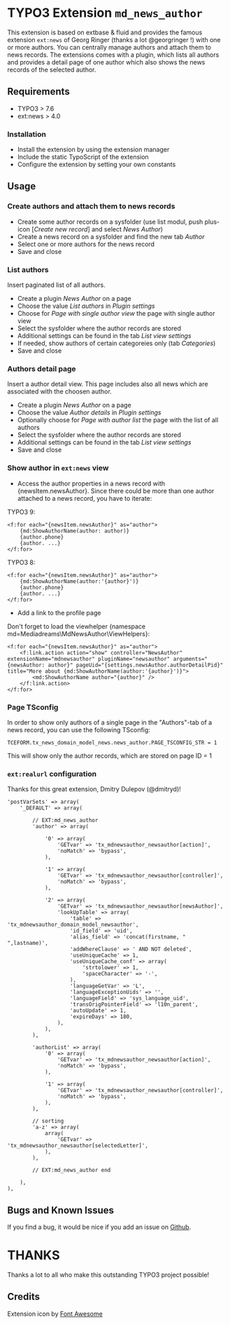 # TYPO3 Extension ``md_news_author``

This extension is based on extbase & fluid and provides the famous extension ``ext:news`` of Georg Ringer (thanks a lot @georgringer !) with one or more authors. You can centrally manage authors and attach them to news records. The extensions comes with a plugin, which lists all authors and provides a detail page of one author which also shows the news records of the selected author.

## Requirements

- TYPO3 > 7.6
- ext:news > 4.0

### Installation

- Install the extension by using the extension manager
- Include the static TypoScript of the extension
- Configure the extension by setting your own constants

## Usage

### Create authors and attach them to news records

- Create some author records on a sysfolder (use list modul, push plus-icon [*Create new record*] and select *News Author*)
- Create a news record on a sysfolder and find the new tab *Author*
- Select one or more authors for the news record
- Save and close

### List authors

Insert paginated list of all authors.

- Create a plugin *News Author* on a page
- Choose the value *List authors* in *Plugin settings*
- Choose for *Page with single author view* the page with single author view
- Select the sysfolder where the author records are stored
- Additional settings can be found in the tab *List view settings*
- If needed, show authors of certain categoreies only (tab *Categories*)
- Save and close

### Authors detail page

Insert a author detail view. This page includes also all news which are associated with the choosen author.

- Create a plugin *News Author* on a page
- Choose the value *Author details* in *Plugin settings*
- Optionally choose for *Page with author list* the page with the list of all authors
- Select the sysfolder where the author records are stored
- Additional settings can be found in the tab *List view settings*
- Save and close

### Show author in ``ext:news`` view

- Access the author properties in a news record with {newsItem.newsAuthor}. Since there could be more than one author attached to a news record, you have to iterate:

TYPO3 9:

```
<f:for each="{newsItem.newsAuthor}" as="author">
    {md:ShowAuthorName(author: author)}
    {author.phone}
    {author. ...}
</f:for>
```

TYPO3 8:

```
<f:for each="{newsItem.newsAuthor}" as="author">
    {md:ShowAuthorName(author:'{author}')}
    {author.phone}
    {author. ...}
</f:for>
```

- Add a link to the profile page

Don't forget to load the viewhelper {namespace md=Mediadreams\MdNewsAuthor\ViewHelpers}:

    <f:for each="{newsItem.newsAuthor}" as="author">
        <f:link.action action="show" controller="NewsAuthor" extensionName="mdnewsauthor" pluginName="newsauthor" arguments="{newsAuthor: author}" pageUid="{settings.newsAuthor.authorDetailPid}" title="More about {md:ShowAuthorName(author:'{author}')}">
            <md:ShowAuthorName author="{author}" />
        </f:link.action>
    </f:for>

### Page TSconfig

In order to show only authors of a single page in the "Authors"-tab of a news record, you can use the following TSconfig:

    TCEFORM.tx_news_domain_model_news.news_author.PAGE_TSCONFIG_STR = 1

This will show only the author records, which are stored on page ID = 1

### ``ext:realurl`` configuration

Thanks for this great extension, Dmitry Dulepov (@dmitryd)!

    'postVarSets' => array(
        '_DEFAULT' => array(

            // EXT:md_news_author
            'author' => array(

                '0' => array(
                    'GETvar' => 'tx_mdnewsauthor_newsauthor[action]',
                    'noMatch' => 'bypass',
                ),

                '1' => array(
                    'GETvar' => 'tx_mdnewsauthor_newsauthor[controller]',
                    'noMatch' => 'bypass',
                ),

                '2' => array(
                    'GETvar' => 'tx_mdnewsauthor_newsauthor[newsAuthor]',
                    'lookUpTable' => array(
                        'table' => 'tx_mdnewsauthor_domain_model_newsauthor',
                        'id_field' => 'uid',
                        'alias_field' => 'concat(firstname, " ",lastname)',
                        'addWhereClause' => ' AND NOT deleted',
                        'useUniqueCache' => 1,
                        'useUniqueCache_conf' => array(
                            'strtolower' => 1,
                            'spaceCharacter' => '-',
                        ),
                        'languageGetVar' => 'L',
                        'languageExceptionUids' => '',
                        'languageField' => 'sys_language_uid',
                        'transOrigPointerField' => 'l10n_parent',
                        'autoUpdate' => 1,
                        'expireDays' => 180,
                    ),
                ),
            ),

            'authorList' => array(
                '0' => array(
                    'GETvar' => 'tx_mdnewsauthor_newsauthor[action]',
                    'noMatch' => 'bypass',
                ),

                '1' => array(
                    'GETvar' => 'tx_mdnewsauthor_newsauthor[controller]',
                    'noMatch' => 'bypass',
                ),
            ),

            // sorting
            'a-z' => array(
                array(
                    'GETvar' => 'tx_mdnewsauthor_newsauthor[selectedLetter]',
                ),
            ),

            // EXT:md_news_author end
            
        ),
    ),

## Bugs and Known Issues
If you find a bug, it would be nice if you add an issue on [Github](https://github.com/cdaecke/md_news_author/issues).

# THANKS

Thanks a lot to all who make this outstanding TYPO3 project possible!

## Credits

Extension icon by [Font Awesome](https://fontawesome.com/icons/user?style=solid)
